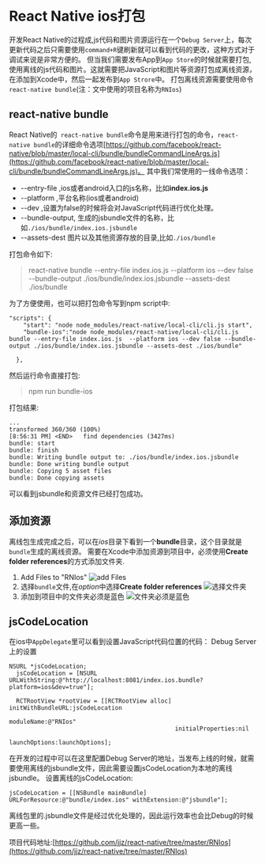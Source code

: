# React Native ios打包
开发React Native的过程成,js代码和图片资源运行在一个`Debug Server`上，每次更新代码之后只需要使用`command+R`键刷新就可以看到代码的更改，这种方式对于调试来说是非常方便的。
但当我们需要发布App到`App Store`的时候就需要打包,使用离线的js代码和图片。这就需要把JavaScript和图片等资源打包成离线资源，在添加到Xcode中，然后一起发布到`App Strore`中。
打包离线资源需要使用命令`react-native bundle`(注：文中使用的项目名称为`RNIos`)
## react-native bundle
React Native的` react-native bundle`命令是用来进行打包的命令，`react-native bundle`的详细命令选项[https://github.com/facebook/react-native/blob/master/local-cli/bundle/bundleCommandLineArgs.js](https://github.com/facebook/react-native/blob/master/local-cli/bundle/bundleCommandLineArgs.js)。
其中我们常使用的一线命令选项：

* --entry-file ,ios或者android入口的js名称，比如**index.ios.js**
* --platform ,平台名称(ios或者android)
* --dev ,设置为false的时候将会对JavaScript代码进行优化处理。
* --bundle-output, 生成的jsbundle文件的名称，比如`./ios/bundle/index.ios.jsbundle`
* --assets-dest 图片以及其他资源存放的目录,比如`./ios/bundle`

打包命令如下:
> react-native bundle --entry-file index.ios.js  --platform ios --dev false --bundle-output ./ios/bundle/index.ios.jsbundle --assets-dest ./ios/bundle

为了方便使用，也可以把打包命令写到npm script中:
```
"scripts": {
    "start": "node node_modules/react-native/local-cli/cli.js start",
    "bundle-ios":"node node_modules/react-native/local-cli/cli.js bundle --entry-file index.ios.js  --platform ios --dev false --bundle-output ./ios/bundle/index.ios.jsbundle --assets-dest ./ios/bundle"

  },
```
然后运行命令直接打包:
>npm run bundle-ios

打包结果:
```
...
transformed 360/360 (100%)
[8:56:31 PM] <END>   find dependencies (3427ms)
bundle: start
bundle: finish
bundle: Writing bundle output to: ./ios/bundle/index.ios.jsbundle
bundle: Done writing bundle output
bundle: Copying 5 asset files
bundle: Done copying assets
```
可以看到jsbundle和资源文件已经打包成功。


## 添加资源
离线包生成完成之后，可以在*ios*目录下看到一个**bundle**目录，这个目录就是`bundle`生成的离线资源。
需要在Xcode中添加资源到项目中，必须使用**Create folder references**的方式添加文件夹.
1.  Add Files to "RNIos"
![add Files](http://upload-images.jianshu.io/upload_images/22188-f509f0b987ef785d.png?imageMogr2/auto-orient/strip%7CimageView2/2/w/1240)
2.  选择`bundle`文件,在*option*中选择**Create folder references**
![选择文件夹](http://upload-images.jianshu.io/upload_images/22188-954ddb1a328133ec.png?imageMogr2/auto-orient/strip%7CimageView2/2/w/1240)
3. 添加到项目中的文件夹必须是蓝色
![文件夹必须是蓝色](http://upload-images.jianshu.io/upload_images/22188-0ed8656c145cd170.png?imageMogr2/auto-orient/strip%7CimageView2/2/w/1240)

## jsCodeLocation
在ios中`AppDelegate`里可以看到设置JavaScript代码位置的代码：
Debug Server上的设置
```
NSURL *jsCodeLocation;
  jsCodeLocation = [NSURL URLWithString:@"http://localhost:8081/index.ios.bundle?platform=ios&dev=true"];

  RCTRootView *rootView = [[RCTRootView alloc] initWithBundleURL:jsCodeLocation
                                                      moduleName:@"RNIos"
                                               initialProperties:nil
                                                   launchOptions:launchOptions];
```
在开发的过程中可以在这里配置Debug Server的地址，当发布上线的时候，就需要使用离线的jsbundle文件，因此需要设置jsCodeLocation为本地的离线jsbundle。
设置离线的jsCodeLocation:
```
jsCodeLocation = [[NSBundle mainBundle] URLForResource:@"bundle/index.ios" withExtension:@"jsbundle"];
```
离线包里的.jsbundle文件是经过优化处理的，因此运行效率也会比Debug的时候更高一些。

项目代码地址:[https://github.com/jjz/react-native/tree/master/RNIos](https://github.com/jjz/react-native/tree/master/RNIos)



